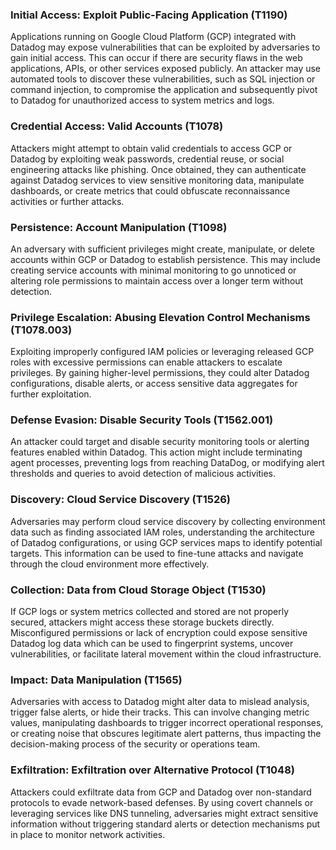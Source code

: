 ### Initial Access: Exploit Public-Facing Application (T1190)

Applications running on Google Cloud Platform (GCP) integrated with Datadog may expose vulnerabilities that can be exploited by adversaries to gain initial access. This can occur if there are security flaws in the web applications, APIs, or other services exposed publicly. An attacker may use automated tools to discover these vulnerabilities, such as SQL injection or command injection, to compromise the application and subsequently pivot to Datadog for unauthorized access to system metrics and logs.

### Credential Access: Valid Accounts (T1078)

Attackers might attempt to obtain valid credentials to access GCP or Datadog by exploiting weak passwords, credential reuse, or social engineering attacks like phishing. Once obtained, they can authenticate against Datadog services to view sensitive monitoring data, manipulate dashboards, or create metrics that could obfuscate reconnaissance activities or further attacks.

### Persistence: Account Manipulation (T1098)

An adversary with sufficient privileges might create, manipulate, or delete accounts within GCP or Datadog to establish persistence. This may include creating service accounts with minimal monitoring to go unnoticed or altering role permissions to maintain access over a longer term without detection.

### Privilege Escalation: Abusing Elevation Control Mechanisms (T1078.003)

Exploiting improperly configured IAM policies or leveraging released GCP roles with excessive permissions can enable attackers to escalate privileges. By gaining higher-level permissions, they could alter Datadog configurations, disable alerts, or access sensitive data aggregates for further exploitation.

### Defense Evasion: Disable Security Tools (T1562.001)

An attacker could target and disable security monitoring tools or alerting features enabled within Datadog. This action might include terminating agent processes, preventing logs from reaching DataDog, or modifying alert thresholds and queries to avoid detection of malicious activities.

### Discovery: Cloud Service Discovery (T1526)

Adversaries may perform cloud service discovery by collecting environment data such as finding associated IAM roles, understanding the architecture of Datadog configurations, or using GCP services maps to identify potential targets. This information can be used to fine-tune attacks and navigate through the cloud environment more effectively.

### Collection: Data from Cloud Storage Object (T1530)

If GCP logs or system metrics collected and stored are not properly secured, attackers might access these storage buckets directly. Misconfigured permissions or lack of encryption could expose sensitive Datadog log data which can be used to fingerprint systems, uncover vulnerabilities, or facilitate lateral movement within the cloud infrastructure.

### Impact: Data Manipulation (T1565)

Adversaries with access to Datadog might alter data to mislead analysis, trigger false alerts, or hide their tracks. This can involve changing metric values, manipulating dashboards to trigger incorrect operational responses, or creating noise that obscures legitimate alert patterns, thus impacting the decision-making process of the security or operations team.

### Exfiltration: Exfiltration over Alternative Protocol (T1048)

Attackers could exfiltrate data from GCP and Datadog over non-standard protocols to evade network-based defenses. By using covert channels or leveraging services like DNS tunneling, adversaries might extract sensitive information without triggering standard alerts or detection mechanisms put in place to monitor network activities.
